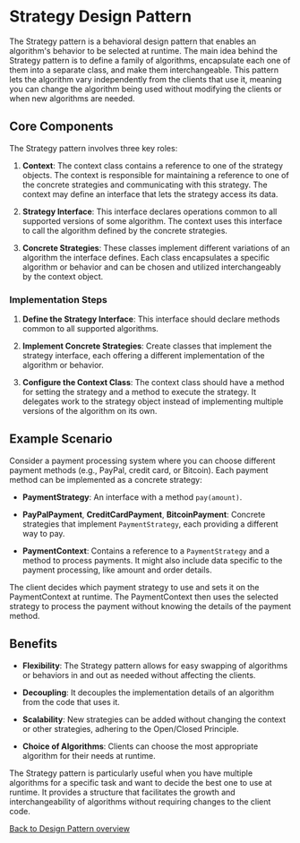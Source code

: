 # Strategy Design Pattern

The Strategy pattern is a behavioral design pattern that enables an algorithm's behavior to be selected at runtime. The main idea behind the Strategy pattern is to define a family of algorithms, encapsulate each one of them into a separate class, and make them interchangeable. This pattern lets the algorithm vary independently from the clients that use it, meaning you can change the algorithm being used without modifying the clients or when new algorithms are needed.

## Core Components

The Strategy pattern involves three key roles:

1. **Context**: The context class contains a reference to one of the strategy objects. The context is responsible for maintaining a reference to one of the concrete strategies and communicating with this strategy. The context may define an interface that lets the strategy access its data.

2. **Strategy Interface**: This interface declares operations common to all supported versions of some algorithm. The context uses this interface to call the algorithm defined by the concrete strategies.

3. **Concrete Strategies**: These classes implement different variations of an algorithm the interface defines. Each class encapsulates a specific algorithm or behavior and can be chosen and utilized interchangeably by the context object.

### Implementation Steps

1. **Define the Strategy Interface**: This interface should declare methods common to all supported algorithms.

2. **Implement Concrete Strategies**: Create classes that implement the strategy interface, each offering a different implementation of the algorithm or behavior.

3. **Configure the Context Class**: The context class should have a method for setting the strategy and a method to execute the strategy. It delegates work to the strategy object instead of implementing multiple versions of the algorithm on its own.

## Example Scenario

Consider a payment processing system where you can choose different payment methods (e.g., PayPal, credit card, or Bitcoin). Each payment method can be implemented as a concrete strategy:

- **PaymentStrategy**: An interface with a method `pay(amount)`.
- **PayPalPayment**, **CreditCardPayment**, **BitcoinPayment**: Concrete strategies that implement `PaymentStrategy`, each providing a different way to pay.

- **PaymentContext**: Contains a reference to a `PaymentStrategy` and a method to process payments. It might also include data specific to the payment processing, like amount and order details.

The client decides which payment strategy to use and sets it on the PaymentContext at runtime. The PaymentContext then uses the selected strategy to process the payment without knowing the details of the payment method.

## Benefits

- **Flexibility**: The Strategy pattern allows for easy swapping of algorithms or behaviors in and out as needed without affecting the clients.

- **Decoupling**: It decouples the implementation details of an algorithm from the code that uses it.

- **Scalability**: New strategies can be added without changing the context or other strategies, adhering to the Open/Closed Principle.

- **Choice of Algorithms**: Clients can choose the most appropriate algorithm for their needs at runtime.

The Strategy pattern is particularly useful when you have multiple algorithms for a specific task and want to decide the best one to use at runtime. It provides a structure that facilitates the growth and interchangeability of algorithms without requiring changes to the client code.

[Back to Design Pattern overview](./README.md)
